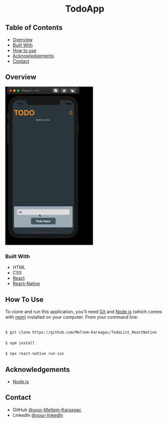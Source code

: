 

<h1 align="center">TodoApp</h1>




## Table of Contents

- [Overview](#overview)
- [Built With](#built-with)
- [How to use](#how-to-use)
- [Acknowledgements](#acknowledgements)
- [Contact](#contact)

<!-- OVERVIEW -->
## Overview
<img src="./overview/TODOS.gif" height="500">



### Built With



- HTML
- CSS
- [React](https://reactjs.org/)
- [React-Native](https://reactnative.dev/)



## How To Use



To clone and run this application, you'll need [Git](https://git-scm.com) and [Node.js](https://nodejs.org/en/download/) (which comes with [npm](http://npmjs.com)) installed on your computer. From your command line:

```bash

$ git clone https://github.com/Meltem-Karaagac/TodoList_ReactNative

$ npm install

$ npx react-native run-ios
```

## Acknowledgements



- [Node.js](https://nodejs.org/)

## Contact

- GitHub [@your-Meltem-Karaagac](https://github.com/Meltem-Karaagac)
- Linkedln [@your-linkedln](https://www.linkedin.com/in/meltem-karaagac/)

